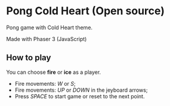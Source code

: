 # Pong Cold Heart (Open source)
Pong game with Cold Heart theme. 

Made with Phaser 3 (JavaScript)

## How to play

You can choose **fire** or **ice** as a player.

* Fire movements: *W* or *S*;
* Fire movements: *UP* or *DOWN* in the jeyboard arrows;
* Press *SPACE* to start game or reset to the next point.

